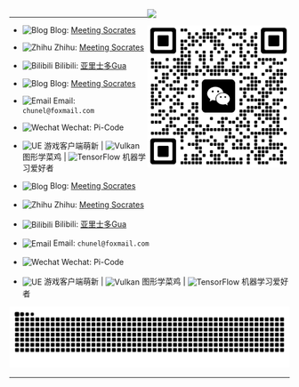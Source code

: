 <img align="right"  width="256px" src="https://profile-counter.glitch.me/michaelchern/count.svg"/>

----

<img align="right" src="https://github.com/michaelchern/michaelchern/blob/main/20250621125320.webp" width="256px">

- <img src="https://simpleicons.org/icons/blogger.svg" width="16" height="16" alt="Blog"> Blog: [Meeting Socrates](https://michaelchern.github.io/)
- <img src="https://simpleicons.org/icons/zhihu.svg" width="16" height="16" alt="Zhihu"> Zhihu: [Meeting Socrates](https://www.zhihu.com/people/meet-3-14)
- <img src="https://simpleicons.org/icons/bilibili.svg" width="16" height="16" alt="Bilibili"> Bilibili: [亚里士多Gua](https://space.bilibili.com/207318305)
- <img src="https://simpleicons.org/icons/blogger.svg" width="16" height="16" alt="Blog"> Blog: [Meeting Socrates](https://michaelchern.github.io/)
- <img src="https://simpleicons.org/icons/gmail.svg" width="16" height="16" alt="Email"> Email: `chunel@foxmail.com`
- <img src="https://simpleicons.org/icons/wechat.svg" width="16" height="16" alt="Wechat"> Wechat: Pi-Code

- <img src="https://simpleicons.org/icons/unrealengine.svg" width="16" height="16" alt="UE"> 游戏客户端萌新 | <img src="https://simpleicons.org/icons/vulkan.svg" width="16" height="16" alt="Vulkan"> 图形学菜鸡 | <img src="https://simpleicons.org/icons/tensorflow.svg" width="16" height="16" alt="TensorFlow"> 机器学习爱好者

- <img src="https://simpleicons.org/icons/blogger.svg" width="16" height="16" alt="Blog" style="vertical-align: middle; margin-bottom: 2px;"> Blog: [Meeting Socrates](https://michaelchern.github.io/)
- <img src="https://simpleicons.org/icons/zhihu.svg" width="16" height="16" alt="Zhihu" style="vertical-align: middle; margin-bottom: 2px;"> Zhihu: [Meeting Socrates](https://www.zhihu.com/people/meet-3-14)
- <img src="https://simpleicons.org/icons/bilibili.svg" width="16" height="16" alt="Bilibili" style="vertical-align: middle; margin-bottom: 2px;"> Bilibili: [亚里士多Gua](https://space.bilibili.com/207318305)
- <img src="https://simpleicons.org/icons/gmail.svg" width="16" height="16" alt="Email" style="vertical-align: middle; margin-bottom: 2px;"> Email: `chunel@foxmail.com`
- <img src="https://simpleicons.org/icons/wechat.svg" width="16" height="16" alt="Wechat" style="vertical-align: middle; margin-bottom: 2px;"> Wechat: Pi-Code

- <img src="https://simpleicons.org/icons/unrealengine.svg" width="16" height="16" alt="UE" style="vertical-align: middle; margin-bottom: 2px;"> 游戏客户端萌新 | <img src="https://simpleicons.org/icons/vulkan.svg" width="16" height="16" alt="Vulkan" style="vertical-align: middle; margin-bottom: 2px;"> 图形学菜鸡 | <img src="https://simpleicons.org/icons/tensorflow.svg" width="16" height="16" alt="TensorFlow" style="vertical-align: middle; margin-bottom: 2px;"> 机器学习爱好者



<picture>
  <source media="(prefers-color-scheme: dark)" srcset="https://raw.githubusercontent.com/michaelchern/michaelchern/output/github-contribution-grid-snake-dark.svg">
  <source media="(prefers-color-scheme: light)" srcset="https://raw.githubusercontent.com/michaelchern/michaelchern/output/github-contribution-grid-snake.svg">
  <img alt="github contribution grid snake animation" src="https://raw.githubusercontent.com/michaelchern/michaelchern/output/github-contribution-grid-snake.svg">
</picture>

----